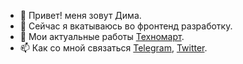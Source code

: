 - 👋 Привет! меня зовут Дима.
- 👀 Сейчас я вкатываюсь во фронтенд разработку.
- 👀 Мои актуальные работы [Техномарт](https://github.com/zakharovdm/1214637-technomart-30). 
- 📫 Как со мной связаться [Telegram](https://t.me/dm_zakharov), [Twitter](https://twitter.com/dzaharov3).

<!---
zakharovdm/zakharovdm is a ✨ special ✨ repository because its `README.md` (this file) appears on your GitHub profile.
You can click the Preview link to take a look at your changes.
--->

